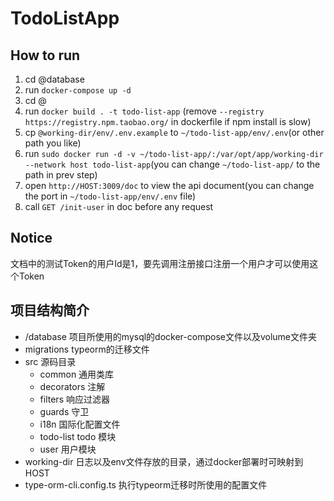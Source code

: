# TodoListApp

## How to run

1. cd @database
2. run `docker-compose up -d`
3. cd @
4. run `docker build . -t todo-list-app` (remove `--registry https://registry.npm.taobao.org/` in dockerfile if npm
   install is slow)
5. cp `@working-dir/env/.env.example` to `~/todo-list-app/env/.env`(or other path you like)
6. run `sudo docker run -d -v ~/todo-list-app/:/var/opt/app/working-dir --network host todo-list-app`(you can
   change `~/todo-list-app/` to the path in prev step)
7. open `http://HOST:3009/doc` to view the api document(you can change the port in `~/todo-list-app/env/.env` file)
8. call `GET /init-user` in doc before any request

## Notice

文档中的测试Token的用户Id是1，要先调用注册接口注册一个用户才可以使用这个Token

## 项目结构简介

* /database 项目所使用的mysql的docker-compose文件以及volume文件夹
* migrations typeorm的迁移文件
* src 源码目录
    * common 通用类库
    * decorators 注解
    * filters 响应过滤器
    * guards 守卫
    * i18n 国际化配置文件
    * todo-list todo 模块
    * user 用户模块
* working-dir 日志以及env文件存放的目录，通过docker部署时可映射到HOST
* type-orm-cli.config.ts 执行typeorm迁移时所使用的配置文件
